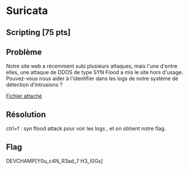 # Suricata
## Scripting [75 pts]
## Problème 
Notre site web a récemment subi plusieurs attaques, mais l'une d'entre elles, une attaque de DDOS de type SYN Flood a mis le site hors d'usage. Pouvez-vous nous aider à l'identifier dans les logs de notre système de détection d'intrusions ?  

[Fichier attaché](files/alert-debug.log)
## Résolution
ctrl+f : syn flood attack pour voir les logs , et on obtient notre flag.

## Flag

DEVCHAMP[Y0u_c4N_R3ad_7 H3_l0Gs]
